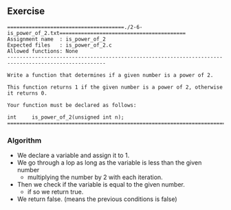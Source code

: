 ## Exercise

```
======================================./2-6-is_power_of_2.txt=========================================
Assignment name  : is_power_of_2
Expected files   : is_power_of_2.c
Allowed functions: None
------------------------------------------------------------------------------------------------------

Write a function that determines if a given number is a power of 2.

This function returns 1 if the given number is a power of 2, otherwise it returns 0.

Your function must be declared as follows:

int	    is_power_of_2(unsigned int n);
======================================================================================================
```

### Algorithm

- We declare a variable and assign it to 1.
- We go through a lop as long as the variable is less than the given number
	- multiplying the number by 2 with each iteration.
- Then we check if the variable is equal to the given number.
	- if so we return true.
- We return false. (means the previous conditions is false)
